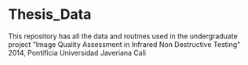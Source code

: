 Thesis_Data
===========

This repository has all the data and routines used in the undergraduate project "Image Quality Assessment in Infrared Non Destructive Testing" 2014, Pontificia Universidad Javeriana Cali
